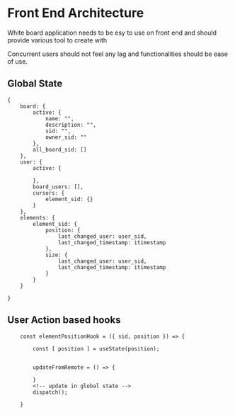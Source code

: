 # Front End Architecture

White board application needs to be esy to use on front end and should provide various tool to create with

Concurrent users should not feel any lag and functionalities should be ease of use.

## Global State

```
{
    board: {
        active: {
            name: "",
            description: "",
            sid: "",
            owner_sid: ""
        },
        all_board_sid: []
    },
    user: {
        active: {

        },
        board_users: [],
        cursors: {
            element_sid: {}
        }
    },
    elements: {
        element_sid: {
            position: {
                last_changed_user: user_sid,
                last_changed_timestamp: itimestamp
            },
            size: {
                last_changed_user: user_sid,
                last_changed_timestamp: itimestamp
            }
        }
    }

}

```


## User Action based hooks

```
    const elementPositionHook = ({ sid, position }) => {

        const [ position ] = useState(position);

        
        updateFromRemote = () => {

        }
        <!-- update in global state -->
        dispatch();

    }
```

